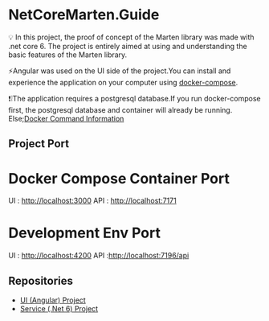 # NetCoreMarten.Guide
💡 In this project, the proof of concept of the Marten library was made with .net core 6. The project is entirely aimed at using and understanding the basic features of the Marten library.

⚡Angular was used on the UI side of the project.You can install and experience the application on your computer using [docker-compose](https://github.com/burakdevx/NetCoreMarten.Guide/blob/main/docker-compose.yml).

❗❕The application requires a postgresql database.If you run docker-compose first, the postgresql database and container will already be running.
  Else;[Docker Command Information](https://github.com/burakdevx/NetCoreMarten.Guide/blob/main/postgress_docker_command.txt)
## Project Port
  # Docker Compose Container Port
  UI : [http://localhost:3000](http://localhost:3000/product-list)
  API : [http://localhost:7171](http://localhost:7171/api)
  # Development Env Port
  UI : [http://localhost:4200](http://localhost:4200/product-list)
  API :[http://localhost:7196/api](https://localhost:7196/api/)

## Repositories
* [UI (Angular) Project](https://github.com/burakdevx/NetCoreMarten.Guide.API)
* [Service (.Net 6) Project](https://github.com/burakdevx/NetCoreMarten.Guide.API)

